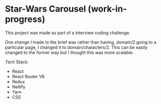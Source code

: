 # Star-Wars Carousel (work-in-progress)

<p>This project was made as part of a interview coding challenge.</p>

<p>One change I made to the brief was rather than having, domain/2 going to a particular page, I changed it to domain/characters/2. This can be easily changed to the former way but I thought this was more scalable.</p>

Tech Stack: 

- React
- React Router V6
- Redux
- Netlify
- Yarn
- CSS
